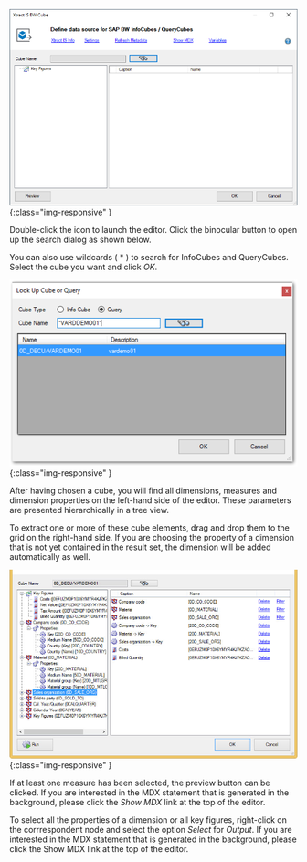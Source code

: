
![Bw-Cube-Data-Source](/img/content/Bw-Cube-Data-Source.png){:class="img-responsive" }

Double-click the icon to launch the editor. Click the binocular button to open up the search dialog as shown below.

You can also use wildcards ( * ) to search for InfoCubes and QueryCubes. Select the cube you want and click *OK*.

![Query-LookUp](/img/content/Query-LookUp.png){:class="img-responsive" }

After having chosen a cube, you will find all dimensions, measures and dimension properties on the left-hand side of the editor. These parameters are presented hierarchically in a tree view.

To extract one or more of these cube elements, drag and drop them to the grid on the right-hand side. If you are choosing the property of a dimension that is not yet contained in the result set, the dimension will be added automatically as well.

![Cube-Details](/img/content/Cube-Details.png){:class="img-responsive" }

If at least one measure has been selected, the preview button can be clicked. If you are interested in the MDX statement that is generated in the background, please click the *Show MDX* link at the top of the editor.

To select all the properties of a dimension or all key figures, right-click on the corrrespondent node and select the option *Select* for *Output*.
If you are interested in the MDX statement that is generated in the background, please click the Show MDX link at the top of the editor.